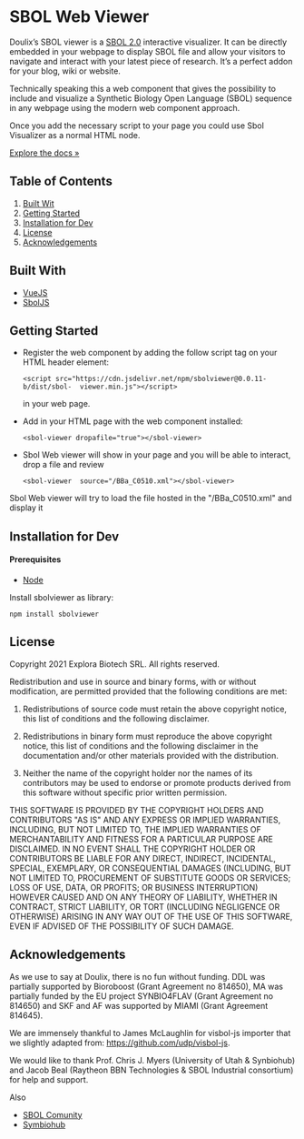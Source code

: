 <h1>SBOL Web Viewer</h1>

Doulix’s SBOL viewer is a [SBOL 2.0](https://sbolstandard.org) interactive visualizer.
It can be directly embedded in your webpage to display SBOL file and allow your visitors to navigate and interact with your latest piece of research. It’s a perfect addon for your blog, wiki or website.

Technically speaking this a web component that gives the possibility to include and visualize a Synthetic Biology Open Language (SBOL) sequence in any webpage using the modern web component approach.

Once you add the necessary script to your page you could use Sbol Visualizer as a normal HTML node.


[Explore the docs »](https://www.npmjs.com/package/sbolviewer)

## Table of Contents
1. [Built Wit](#built-with)
2. [Getting Started](#getting-started)
3. [Installation for Dev](#installation-for-dev)
4. [License](#license)
5. [Acknowledgements](#acknowledgements)

## Built With

* [VueJS](https://vuejs.org)
* [SbolJS](https://github.com/doulix/sbol-web-visualizer)

<!-- GETTING STARTED -->
## Getting Started

- Register the web component by adding the follow script tag on your HTML header element:

  ```
  <script src="https://cdn.jsdelivr.net/npm/sbolviewer@0.0.11-b/dist/sbol-	viewer.min.js"></script>
  ```
  in your web page.

- Add in your HTML page with the web component installed:

  ```
  <sbol-viewer dropafile="true"></sbol-viewer>  
  ```
- Sbol Web viewer  will show in your page and you will be able to interact, drop a file and review

  ```
  <sbol-viewer  source="/BBa_C0510.xml"></sbol-viewer>  
  ```
Sbol Web viewer will try to load the file hosted in the "/BBa_C0510.xml" and display it

## Installation for Dev

#### Prerequisites

- [Node](https://nodejs.org/en/)

Install sbolviewer as library:

```
npm install sbolviewer 
```


<!-- LICENSE -->
## License

Copyright 2021 Explora Biotech SRL. All rights reserved.

Redistribution and use in source and binary forms, with or without modification,
are permitted provided that the following conditions are met:

1. Redistributions of source code must retain the above copyright notice, this list
   of conditions and the following disclaimer.

2. Redistributions in binary form must reproduce the above copyright notice,
   this list of conditions and the following disclaimer in the documentation and/or
   other materials provided with the distribution.

3. Neither the name of the copyright holder nor the names of its contributors may
   be used to endorse or promote products derived from this software without specific
   prior written permission.

THIS SOFTWARE IS PROVIDED BY THE COPYRIGHT HOLDERS AND CONTRIBUTORS "AS IS" AND
ANY EXPRESS OR IMPLIED WARRANTIES, INCLUDING, BUT NOT LIMITED TO, THE IMPLIED
WARRANTIES OF MERCHANTABILITY AND FITNESS FOR A PARTICULAR PURPOSE ARE DISCLAIMED.
IN NO EVENT SHALL THE COPYRIGHT HOLDER OR CONTRIBUTORS BE LIABLE FOR ANY DIRECT,
INDIRECT, INCIDENTAL, SPECIAL, EXEMPLARY, OR CONSEQUENTIAL DAMAGES (INCLUDING,
BUT NOT LIMITED TO, PROCUREMENT OF SUBSTITUTE GOODS OR SERVICES; LOSS OF USE,
DATA, OR PROFITS; OR BUSINESS INTERRUPTION) HOWEVER CAUSED AND ON ANY THEORY
OF LIABILITY, WHETHER IN CONTRACT, STRICT LIABILITY, OR TORT (INCLUDING
NEGLIGENCE OR OTHERWISE) ARISING IN ANY WAY OUT OF THE USE OF THIS SOFTWARE,
EVEN IF ADVISED OF THE POSSIBILITY OF SUCH DAMAGE.

<!-- ACKNOWLEDGEMENTS -->
## Acknowledgements

As we use to say at Doulix, there is no fun without funding. DDL was partially supported by Bioroboost (Grant Agreement no 814650), MA was partially funded by the EU project SYNBIO4FLAV (Grant Agreement no 814650) and SKF and AF was supported by MIAMI (Grant Agreement 814645).

We are immensely thankful to James McLaughlin for visbol-js importer that we slightly  adapted from: https://github.com/udp/visbol-js.

We would like to thank Prof. Chris J. Myers (University of Utah & Synbiohub) and Jacob Beal (Raytheon BBN Technologies & SBOL Industrial consortium) for help and support.

Also

* [SBOL Comunity](https://sbolstandard.org)
* [Symbiohub](https://synbiohub.org/)


